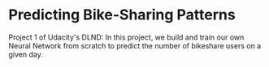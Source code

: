 # Predicting Bike-Sharing Patterns

Project 1 of Udacity's DLND: In this project, we build and train our own Neural Network from scratch to predict the number of bikeshare users on a given day.
